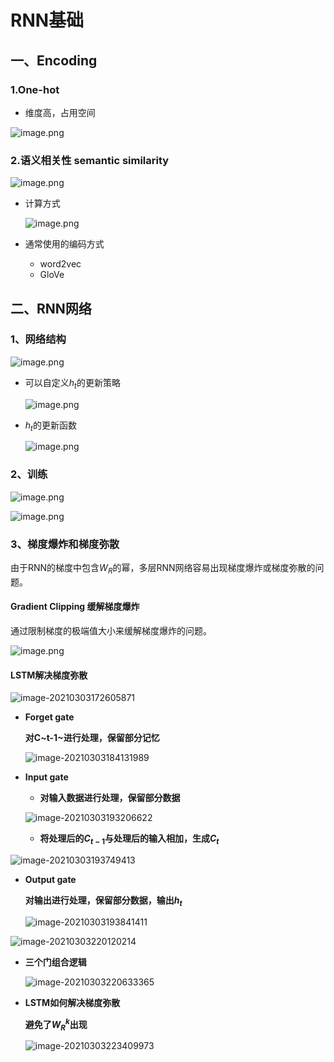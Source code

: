 # RNN基础

## 一、Encoding

### 1.One-hot

- 维度高，占用空间

![image.png](RNN.assets/20210301215956-1ti9fs7-image.png)

### 2.语义相关性 semantic similarity

![image.png](RNN.assets/20210301220521-1ksfujk-image.png)

- 计算方式

  ![image.png](RNN.assets/20210301222143-fsp4v4t-image.png)
- 通常使用的编码方式

  - word2vec
  - GloVe

## 二、RNN网络

### 1、网络结构

![image.png](RNN.assets/20210302180838-e9bdfq9-image.png)

- 可以自定义$h_{t}$的更新策略

  ![image.png](RNN.assets/20210302181516-qdkdisg-image.png)

- $h_{t}$的更新函数

  ![image.png](RNN.assets/20210302181721-088hiir-image.png)

### 2、训练

![image.png](RNN.assets/20210302213027-bleqimq-image.png)

![image.png](RNN.assets/20210302214545-qgkx9hi-image.png)

### 3、梯度爆炸和梯度弥散

由于RNN的梯度中包含$W_{R}$的幂，多层RNN网络容易出现梯度爆炸或梯度弥散的问题。

#### Gradient Clipping 缓解梯度爆炸

通过限制梯度的极端值大小来缓解梯度爆炸的问题。

![image.png](RNN.assets/20210303151923-m1bt4y9-image.png)

#### LSTM解决梯度弥散

![image-20210303172605871](RNN.assets/image-20210303172605871.png)

- **Forget gate**

  **对C~t-1~进行处理，保留部分记忆**

  ![image-20210303184131989](RNN.assets/image-20210303184131989.png)

- **Input gate**

  - **对输入数据进行处理，保留部分数据**

  ![image-20210303193206622](RNN.assets/image-20210303193206622.png)

  - **将处理后的$C_{t-1}$与处理后的输入相加，生成$C_{t}$**

![image-20210303193749413](RNN.assets/image-20210303193749413.png)

- **Output gate**

  **对输出进行处理，保留部分数据，输出$h_{t}$**

  ![image-20210303193841411](RNN.assets/image-20210303193841411.png)

![image-20210303220120214](RNN.assets/image-20210303220120214.png)

- **三个门组合逻辑**

  ![image-20210303220633365](RNN.assets/image-20210303220633365.png)

- **LSTM如何解决梯度弥散**

  **避免了$W_{R}^{k}$出现**

  

  ![image-20210303223409973](RNN.assets/image-20210303223409973.png)


